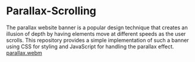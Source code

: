 # Parallax-Scrolling
The parallax website banner is a popular design technique that creates an illusion of depth by having elements move at different speeds as the user scrolls. This repository provides a simple implementation of such a banner using CSS for styling and JavaScript for handling the parallax effect.
[parallax.webm](https://github.com/noushiN-Naina/Parallax-Scrolling/assets/76822360/6c8c1146-5e9a-42e4-9fc5-c93fa3972587)

